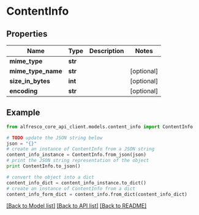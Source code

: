# ContentInfo


## Properties
Name | Type | Description | Notes
------------ | ------------- | ------------- | -------------
**mime_type** | **str** |  | 
**mime_type_name** | **str** |  | [optional] 
**size_in_bytes** | **int** |  | [optional] 
**encoding** | **str** |  | [optional] 

## Example

```python
from alfresco_core_api_client.models.content_info import ContentInfo

# TODO update the JSON string below
json = "{}"
# create an instance of ContentInfo from a JSON string
content_info_instance = ContentInfo.from_json(json)
# print the JSON string representation of the object
print ContentInfo.to_json()

# convert the object into a dict
content_info_dict = content_info_instance.to_dict()
# create an instance of ContentInfo from a dict
content_info_form_dict = content_info.from_dict(content_info_dict)
```
[[Back to Model list]](../README.md#documentation-for-models) [[Back to API list]](../README.md#documentation-for-api-endpoints) [[Back to README]](../README.md)


